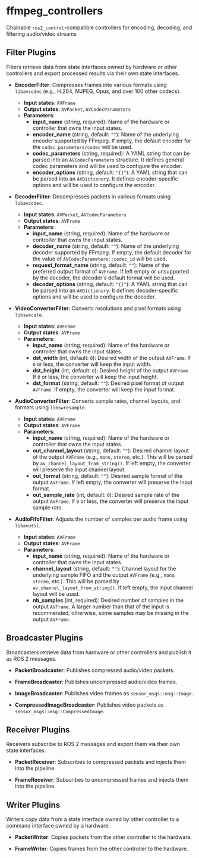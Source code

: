 # ffmpeg_controllers

Chainable `ros2_control`-compatible controllers for encoding, decoding, and filtering audio/video streams

## Filter Plugins

Filters retrieve data from state interfaces owned by hardware or other controllers and export processed results via their own state interfaces.

* **EncoderFilter**: Compresses frames into various formats using `libavcodec` (e.g., H.264, MJPEG, Opus, and over 100 other codecs).
  * **Input states**: `AVFrame`
  * **Output states**: `AVPacket`, `AVCodecParameters`
  * **Parameters**:
    * **input_name** (string, required): Name of the hardware or controller that owns the input states.
    * **encoder_name** (string, default: `""`): Name of the underlying encoder supported by FFmpeg. If empty, the default encoder for the `codec_parameters/codec` will be used.
    * **codec_parameters** (string, required): A YAML string that can be parsed into an `AVCodecParameters` structure. It defines general codec parameters and will be used to configure the encoder.
    * **encoder_options** (string, default: `"{}"`): A YAML string that can be parsed into an `AVDictionary`. It defines encoder-specific options and will be used to configure the encoder.

* **DecoderFilter**: Decompresses packets in various formats using `libavcodec`.
  * **Input states**: `AVPacket`, `AVCodecParameters`
  * **Output states**: `AVFrame`
  * **Parameters**:
    * **input_name** (string, required): Name of the hardware or controller that owns the input states.
    * **decoder_name** (string, default: `""`): Name of the underlying decoder supported by FFmpeg. If empty, the default decoder for the value of `AVCodecParameters::codec_id` will be used.
    * **request_format_name** (string, default: `""`): Name of the preferred output format of `AVFrame`. If left empty or unsupported by the decoder, the decoder's default format will be used.
    * **decoder_options** (string, default: `"{}"`): A YAML string that can be parsed into an `AVDictionary`. It defines decoder-specific options and will be used to configure the decoder.

* **VideoConverterFilter**: Converts resolutions and pixel formats using `libswscale`.
  * **Input states**: `AVFrame`
  * **Output states**: `AVFrame`
  * **Parameters**:
    * **input_name** (string, required): Name of the hardware or controller that owns the input states.
    * **dst_width** (int, default: `0`): Desired width of the output `AVFrame`. If `0` or less, the converter will keep the input width.
    * **dst_height** (int, default: `0`): Desired height of the output `AVFrame`. If `0` or less, the converter will keep the input height.
    * **dst_format** (string, default: `""`): Desired pixel format of output `AVFrame`. If empty, the converter will keep the input format.


* **AudioConverterFilter**: Converts sample rates, channel layouts, and formats using `libswresample`.
  * **Input states**: `AVFrame`
  * **Output states**: `AVFrame`
  * **Parameters**:
    * **input_name** (string, required): Name of the hardware or controller that owns the input states.
    * **out_channel_layout** (string, default: `""`): Desired channel layout of the output `AVFrame` (e.g., `mono`, `stereo`, etc.). This will be parsed by `av_channel_layout_from_string()`. If left empty, the converter will preserve the input channel layout.
    * **out_format** (string, default: `""`): Desired sample format of the output `AVFrame`. If left empty, the converter will preserve the input format.
    * **out_sample_rate** (int, default: `0`): Desired sample rate of the output `AVFrame`. If `0` or less, the converter will preserve the input sample rate.

* **AudioFifoFilter**: Adjusts the number of samples per audio frame using `libavutil`.
  * **Input states**: `AVFrame`
  * **Output states**: `AVFrame`
  * **Parameters**:
    * **input_name** (string, required): Name of the hardware or controller that owns the input states.
    * **channel_layout** (string, default: `""`): Channel layout for the underlying sample FIFO and the output `AVFrame` (e.g., `mono`, `stereo`, etc.). This will be parsed by `av_channel_layout_from_string()`. If left empty, the input channel layout will be used.
    * **nb_samples** (int, required): Desired number of samples in the output `AVFrame`. A larger number than that of the input is recommended; otherwise, some samples may be missing in the output `AVFrame`.
    
## Broadcaster Plugins

Broadcasters retrieve data from hardware or other controllers and publish it as ROS 2 messages.

* **PacketBroadcaster**: Publishes compressed audio/video packets.

* **FrameBroadcaster**: Publishes uncompressed audio/video frames.

* **ImageBroadcaster**: Publishes video frames as `sensor_msgs::msg::Image`.

* **CompressedImageBroadcaster**: Publishes video packets as `sensor_msgs::msg::CompressedImage`.

## Receiver Plugins

Receivers subscribe to ROS 2 messages and export them via their own state interfaces.

* **PacketReceiver**: Subscribes to compressed packets and injects them into the pipeline.

* **FrameReceiver**: Subscribes to uncompressed frames and injects them into the pipeline.

## Writer Plugins

Writers copy data from a state interface owned by other controller to a command interface owned by a hardware.

* **PacketWriter**: Copies packets from the other controller to the hardware.

* **FrameWriter**: Copies frames from the other controller to the hardware.